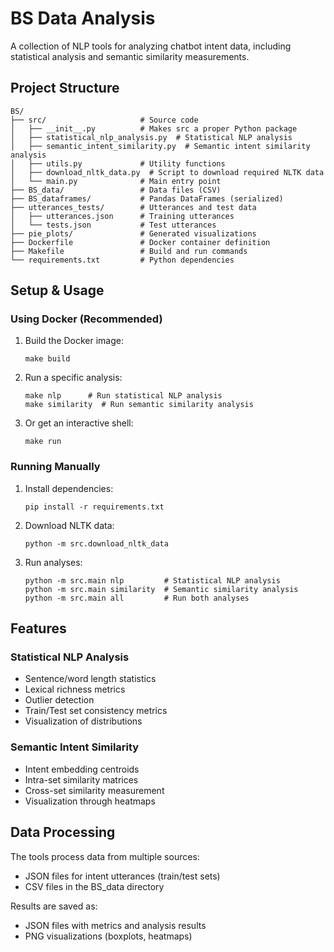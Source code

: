 # BS Data Analysis

A collection of NLP tools for analyzing chatbot intent data, including statistical analysis and semantic similarity measurements.

## Project Structure

```
BS/
├── src/                     # Source code
│   ├── __init__.py          # Makes src a proper Python package
│   ├── statistical_nlp_analysis.py  # Statistical NLP analysis
│   ├── semantic_intent_similarity.py  # Semantic intent similarity analysis
│   ├── utils.py             # Utility functions
│   ├── download_nltk_data.py  # Script to download required NLTK data
│   └── main.py              # Main entry point
├── BS_data/                 # Data files (CSV)
├── BS_dataframes/           # Pandas DataFrames (serialized)
├── utterances_tests/        # Utterances and test data
│   ├── utterances.json      # Training utterances
│   └── tests.json           # Test utterances
├── pie_plots/               # Generated visualizations
├── Dockerfile               # Docker container definition
├── Makefile                 # Build and run commands
└── requirements.txt         # Python dependencies
```

## Setup & Usage

### Using Docker (Recommended)

1. Build the Docker image:
   ```
   make build
   ```

2. Run a specific analysis:
   ```
   make nlp      # Run statistical NLP analysis
   make similarity  # Run semantic similarity analysis
   ```

3. Or get an interactive shell:
   ```
   make run
   ```

### Running Manually

1. Install dependencies:
   ```
   pip install -r requirements.txt
   ```

2. Download NLTK data:
   ```
   python -m src.download_nltk_data
   ```

3. Run analyses:
   ```
   python -m src.main nlp         # Statistical NLP analysis
   python -m src.main similarity  # Semantic similarity analysis
   python -m src.main all         # Run both analyses
   ```

## Features

### Statistical NLP Analysis

- Sentence/word length statistics
- Lexical richness metrics
- Outlier detection
- Train/Test set consistency metrics
- Visualization of distributions

### Semantic Intent Similarity

- Intent embedding centroids
- Intra-set similarity matrices
- Cross-set similarity measurement
- Visualization through heatmaps

## Data Processing

The tools process data from multiple sources:
- JSON files for intent utterances (train/test sets)
- CSV files in the BS_data directory

Results are saved as:
- JSON files with metrics and analysis results
- PNG visualizations (boxplots, heatmaps)
